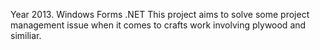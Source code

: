 Year 2013.
Windows Forms .NET
This project aims to solve some project management issue when it comes to crafts work involving plywood and similiar.

